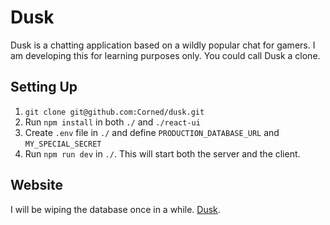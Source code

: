 # Dusk

Dusk is a chatting application based on a wildly popular chat for gamers. I am developing this for learning purposes only. You could call Dusk a clone.

## Setting Up

1. `git clone git@github.com:Corned/dusk.git`
2. Run `npm install` in both `./` and `./react-ui`
3. Create `.env` file in `./` and define `PRODUCTION_DATABASE_URL` and `MY_SPECIAL_SECRET`
4. Run `npm run dev` in `./`. This will start both the server and the client.

## Website

I will be wiping the database once in a while. [Dusk](https://dusk-6693.herokuapp.com/).
